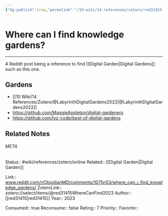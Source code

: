 ```yaml
---
{"dg-publish":true,"permalink":"/10-wiki/14-references/zotero/red31415-where-can-find2023/","tags":["wiki/references/reddit"]}
---
```


# Where can I find knowledge gardens?
---
A Reddit post being a reference to find [[Digital Garden\|Digital Gardens]] such as this one.

## Gardens
- [[10 Wiki/14 References/Zotero/@LabyrinthDigitalGardens2022\|@LabyrinthDigitalGardens2022]]
- https://github.com/MaggieAppleton/digital-gardeners
- https://github.com/lyz-code/best-of-digital-gardens

## Related Notes




###### META
Status:: #wiki/references/zotero/online
Related:: [[Digital Garden\|Digital Garden]]

Link:: www.reddit.com/r/ObsidianMD/comments/1075n53/where_can_i_find_knowledge_gardens/
ZoteroLink:: zotero://select/items/@red31415WhereCanFind2023
Author:: [[red31415\|red31415]]
Year:: 2023

Consumed:: true
Reconsume:: false
Rating:: 7
Priority:: 
Favorite:: 